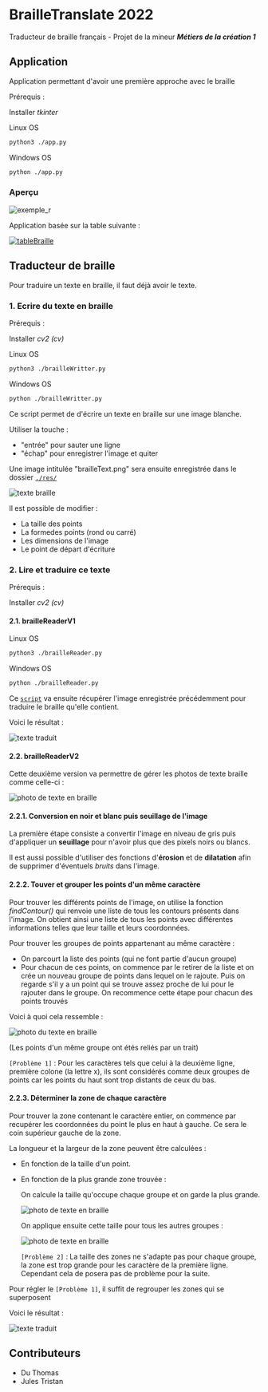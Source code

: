# BrailleTranslate 2022

Traducteur de braille français - Projet de la mineur ***Métiers de la création 1***

## Application

Application permettant d'avoir une première approche avec le braille

Prérequis :

Installer *tkinter*

Linux OS

```bash
python3 ./app.py
```

Windows OS

```bash
python ./app.py
```

### Aperçu

![exemple_r](res/readmeImg/exemple_r.png)

Application basée sur la table suivante :

[![tableBraille](res/readmeImg/tableBraille.png)](https://fr.wikipedia.org/wiki/Braille)

## Traducteur de braille

Pour traduire un texte en braille, il faut déjà avoir le texte.

### 1. Ecrire du texte en braille

Prérequis :

Installer *cv2 (cv)*

Linux OS

```bash
python3 ./brailleWritter.py
```

Windows OS

```bash
python ./brailleWritter.py
```

Ce script permet de d'écrire un texte en braille sur une image blanche.

Utiliser la touche :

- "entrée" pour sauter une ligne
- "échap" pour enregistrer l'image et quiter

Une image intitulée "brailleText.png" sera ensuite enregistrée dans le dossier [`./res/`](res)

![texte braille](res/readmeImg/brailleText.png)

Il est possible de modifier :

- La taille des points
- La formedes points (rond ou carré)
- Les dimensions de l'image
- Le point de départ d'écriture

### 2. Lire et traduire ce texte

Prérequis :

Installer *cv2 (cv)*

#### 2.1. brailleReaderV1

Linux OS

```bash
python3 ./brailleReader.py
```

Windows OS

```bash
python ./brailleReader.py
```

Ce [`script`](./brailleReader.py)
 va ensuite récupérer l'image enregistrée précédemment pour traduire le braille qu'elle contient.

Voici le résultat :

![texte traduit](res/readmeImg/output.png)

#### 2.2. brailleReaderV2

Cette deuxième version va permettre de gérer les photos de texte braille comme celle-ci :

![photo de texte en braille](res/readmeImg/brailleTextePhoto.png)

#### 2.2.1. Conversion en noir et blanc puis seuillage de l'image

La première étape consiste a convertir l'image en niveau de gris puis d'appliquer un **seuillage** pour n'avoir plus que des pixels noirs ou blancs.

Il est aussi possible d'utiliser des fonctions d'**érosion** et de **dilatation** afin de supprimer d'éventuels *bruits* dans l'image.

#### 2.2.2. Touver et grouper les points d'un même caractère

Pour trouver les différents points de l'image, on utilise la fonction *findContour()* qui renvoie une liste de tous les contours présents dans l'image. On obtient ainsi une liste de tous les points avec différentes informations telles que leur taille et leurs coordonnées.

Pour trouver les groupes de points appartenant au même caractère :

- On parcourt la liste des points (qui ne font partie d'aucun groupe)
- Pour chacun de ces points, on commence par le retirer de la liste et on crée un nouveau groupe de points dans lequel on le rajoute. Puis on regarde s'il y a un point qui se trouve assez proche de lui pour le rajouter dans le groupe. On recommence cette étape pour chacun des points trouvés

Voici à quoi cela ressemble :

![photo du texte en braille](res/readmeImg/pointGroup.png)

(Les points d'un même groupe ont étés reliés par un trait)

`[Problème 1]` : Pour les caractères tels que celui à la deuxième ligne, première colone (la lettre x), ils sont considérés comme deux groupes de points car les points du haut sont trop distants de ceux du bas.

#### 2.2.3. Déterminer la zone de chaque caractère

Pour trouver la zone contenant le caractère entier, on commence par recupérer les coordonnées du point le plus en haut à gauche. Ce sera le coin supérieur gauche de la zone.

La longueur et la largeur de la zone peuvent être calculées :

- En fonction de la taille d'un point.
- En fonction de la plus grande zone trouvée :

  On calcule la taille qu'occupe chaque groupe et on garde la plus grande.

  ![photo de texte en braille](res/readmeImg/pointGroupSmallBox.png)

  On applique ensuite cette taille pour tous les autres groupes :

  ![photo de texte en braille](res/readmeImg/pointGroupBox.png)

  `[Problème 2]` : La taille des zones ne s'adapte pas pour chaque groupe, la zone est trop grande pour les caractère de la première ligne. Cependant cela de posera pas de problème pour la suite.

Pour régler le `[Problème 1]`, il suffit de regrouper les zones qui se superposent

Voici le résultat :

![texte traduit](res/readmeImg/outputV2.png)

## Contributeurs

- Du Thomas
- Jules Tristan
